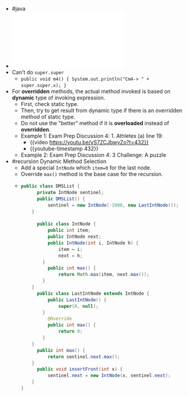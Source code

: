 - #java
- ![disc04sol.pdf](../assets/disc04sol_1668738866435_0.pdf)
- Can't do `super.super`
	- `public void m4() { System.out.println("Cm4-> " + super.super.x); }`
- For **overridden** methods, the actual method invoked is based on **dynamic** type of invoking expression.
	- First, check static type.
	- Then, try to get result from dynamic type if there is an overridden method of static type.
	- Do not use the "better" method if it is **overloaded** instead of **overridden**.
	- Example 1: Exam Prep Discussion 4: 1. Athletes (a) line 19:
		- {{video https://youtu.be/vS7ZCJbwyZo?t=432}}
		- {{youtube-timestamp 432}}
	- Example 2: Exam Prep Discussion 4: 3 Challenge: A puzzle
- #recursion Dynamic Method Selection
	- Add a special `IntNode` which `item=0` for the last node.
	- Override `max()` method is the base case for the recursion.
	- ```java
	  public class DMSList {
	    	private IntNode sentinel;
	    	public DMSList() {
	        	sentinel = new IntNode(-1000, new LastIntNode());
	      }
	    
	    	public class IntNode {
	        	public int item;
	        	public IntNode next;
	        	public IntNode(int i, IntNode h) {
	            	item = i;
	            	next = h;
	          }
	        	public int max() {
	            	return Math.max(item, next.max());
	          }
	      }
	    	public class LastIntNode extends IntNode {
	        	public LastIntNode() {
	            	super(0, null);
	          }
	        	@Override
	        	public int max() {
	            	return 0;
	          }
	      }
	    	public int max() {
	        	return sentinel.next.max();
	      }
	    	public void insertFront(int x) {
	        	sentinel.next = new IntNode(x, sentinel.next);
	      }
	  }
	  ```